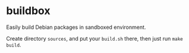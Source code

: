 # buildbox

Easily build Debian packages in sandboxed environment.

Create directory `sources`, and put your `build.sh` there, then just run `make build`.

